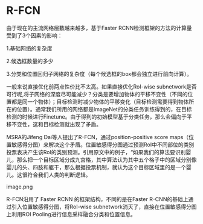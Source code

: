 

<!--
 * @version:
 * @Author:  StevenJokess https://github.com/StevenJokess
 * @Date: 2020-12-29 21:04:12
 * @LastEditors:  StevenJokess https://github.com/StevenJokess
 * @LastEditTime: 2020-12-29 21:04:21
 * @Description:
 * @TODO::
 * @Reference:http://www.tensorinfinity.com/paper_25.html
-->
# R-FCN

由于现在的主流网络层数越来越多，基于Faster RCNN检测框架的方法的计算量受到了3个因素的影响：

1.基础网络的复杂度

2.候选框数量的多少

3.分类和位置回归子网络的复杂度（每个候选框的box都会独立进行前向计算）。

一般来说直接优化前两点性价比不太高。如果直接优化RoI-wise subnetwork是否可行呢,将子网络的深度尽可能减少？分类是要增加物体的平移不变性（不同的位置都是同一个物体）；目标检测时减少物体的平移变化（目标检测需要得到物体所在的位置）。通常我们所用的网络都是ImageNet的分类任务训练得到的，在目标检测的时候进行Finetune。由于得到的初始模型基于分类任务，那么会偏向于平移不变性，这和目标检测就出现了矛盾。

MSRA的Jifeng Dai等人提出了R-FCN，通过position-positive score maps（位置敏感得分图）来解决这个矛盾。位置敏感得分图通过预测RoI中不同部位的类别投票表决产生该RoI的类别预测。引用原文中的例子，“如果我们的算法要识别婴儿，那么把一个目标区域分成九宫格，其中算法认为其中五个格子中的区域分别像婴儿的头、四肢和躯干，那么根据投票机制，就认为这个目标区域里的是一个婴儿。这很符合我们人类的判断逻辑。

image.png

R-FCN沿用了 Faster RCNN 的框架结构，不同的是在Faster R-CNN的基础上通过引入位置敏感得分图，将RoI-wise subnetwork消灭了，直接在位置敏感得分图上利用ROI Pooling进行信息采样融合分类和位置信息。
